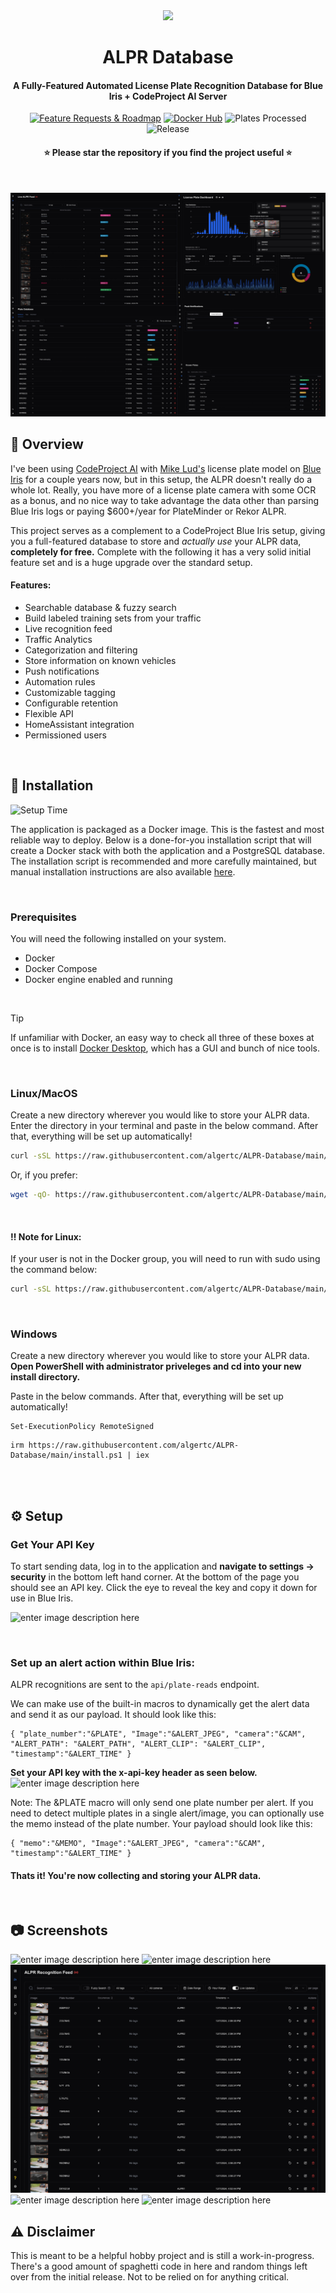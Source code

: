 <div align="center">
<img src="https://mswebappcdn.azureedge.net/episerverprod/c48c63f7c47c4544bdc361ebc94ce61e/448551dd03a14b6c86f27f8195830b8f.png" width="350px"/>

# ALPR Database

<h4 align="center">A Fully-Featured Automated License Plate Recognition Database for Blue Iris + CodeProject AI Server</h4>

[![Feature Requests & Roadmap](https://img.shields.io/badge/Feature%20Requests%20&%20Roadmap-5e5ced?style=for-the-badge&logo=starship&logoColor=white&link=https://alprdatabase.featurebase.app/roadmap)](https://alprdatabase.featurebase.app/roadmap) [![Docker Hub](https://img.shields.io/badge/Docker%20Hub-1D63ED?style=for-the-badge&logo=Docker&logoColor=white&link=https://hub.docker.com/r/algertc/alpr-dashboard)](https://hub.docker.com/r/algertc/alpr-dashboard) ![Plates Processed](https://img.shields.io/badge/Plates%20Processed-1M+-00A1E0?style=for-the-badge&logo=CodeForces&logoColor=white) ![Release](https://img.shields.io/badge/Release-0.1.7-00A1E0?style=for-the-badge&logoColor=white)

<h4 align="center">
⭐ Please star the repository if you find the project useful ⭐</h4>

<!-- ![Docker Pulls](https://img.shields.io/docker/pulls/algertc/alpr-dashboard?style=for-the-badge&logo=docker&logoColor=white&label=Downloads&labelColor=1D63ED&color=1D63ED&link=https%3A%2F%2Fhub.docker.com%2Frepository%2Fdocker%2Falgertc%2Falpr-dashboard%2Fgeneral) -->

<!-- ![Plates Processed](https://img.shields.io/badge/Plates%20Processed-1M+-gray?labelColor=00A1E0&style=for-the-badge&logo=CodeForces&logoColor=white) -->

</div>

<br>

![App Screens](https://raw.githubusercontent.com/algertc/ALPR-Database/refs/heads/main/Images/Hero.jpg)

## :star2: Overview

I've been using [CodeProject AI](https://github.com/codeproject/CodeProject.AI-Server) with [Mike Lud's](https://github.com/MikeLud) license plate model on [Blue Iris](https://blueirissoftware.com/) for a couple years now, but in this setup, the ALPR doesn't really do a whole lot. Really, you have more of a license plate camera with some OCR as a bonus, and no nice way to take advantage the data other than parsing Blue Iris logs or paying $600+/year for PlateMinder or Rekor ALPR.

This project serves as a complement to a CodeProject Blue Iris setup, giving you a full-featured database to store and _actually use_ your ALPR data, **completely for free.** Complete with the following it has a very solid initial feature set and is a huge upgrade over the standard setup.

#### Features:

- Searchable database & fuzzy search
- Build labeled training sets from your traffic
- Live recognition feed
- Traffic Analytics
- Categorization and filtering
- Store information on known vehicles
- Push notifications
- Automation rules
- Customizable tagging
- Configurable retention
- Flexible API
- HomeAssistant integration
- Permissioned users

<br>

## 🔧 Installation

![Setup Time](https://img.shields.io/badge/Setup%20Time-%E2%88%BC5%20minutes-0ec423?style=for-the-badge)

The application is packaged as a Docker image. This is the fastest and most reliable way to deploy. Below is a done-for-you installation script that will create a Docker stack with both the application and a PostgreSQL database. The installation script is recommended and more carefully maintained, but manual installation instructions are also available [here](https://github.com/algertc/ALPR-Database/wiki/Manual-Installation).

<br>

### Prerequisites

You will need the following installed on your system.

- Docker
- Docker Compose
- Docker engine enabled and running

<br>

> [!TIP]
> If unfamiliar with Docker, an easy way to check all three of these boxes at once is to install [Docker Desktop](https://docs.docker.com/desktop/), which has a GUI and bunch of nice tools.

<br>

### Linux/MacOS

Create a new directory wherever you would like to store your ALPR data. Enter the directory in your terminal and paste in the below command. After that, everything will be set up automatically!

```bash
curl -sSL https://raw.githubusercontent.com/algertc/ALPR-Database/main/install.sh | bash
```

Or, if you prefer:

```bash
wget -qO- https://raw.githubusercontent.com/algertc/ALPR-Database/main/install.sh | bash
```

<br>

#### :bangbang: Note for Linux:

If your user is not in the Docker group, you will need to run with sudo using the command below:

```bash
curl -sSL https://raw.githubusercontent.com/algertc/ALPR-Database/main/install.sh | sudo bash
```

<br>

### Windows

Create a new directory wherever you would like to store your ALPR data. **Open PowerShell with administrator priveleges and cd into your new install directory.**

Paste in the below commands. After that, everything will be set up automatically!

```shell
Set-ExecutionPolicy RemoteSigned
```

```shell
irm https://raw.githubusercontent.com/algertc/ALPR-Database/main/install.ps1 | iex
```

<br>
<br>

## ⚙️ Setup

### Get Your API Key

To start sending data, log in to the application and **navigate to settings -> security** in the bottom left hand corner. At the bottom of the page you should see an API key. Click the eye to reveal the key and copy it down for use in Blue Iris.

![enter image description here](https://raw.githubusercontent.com/algertc/ALPR-Database/refs/heads/main/Images/apikey.png)

<br>

### Set up an alert action within Blue Iris:

ALPR recognitions are sent to the `api/plate-reads` endpoint.

We can make use of the built-in macros to dynamically get the alert data and send it as our payload. It should look like this:

    { "plate_number":"&PLATE", "Image":"&ALERT_JPEG", "camera":"&CAM", "ALERT_PATH": "&ALERT_PATH", "ALERT_CLIP": "&ALERT_CLIP", "timestamp":"&ALERT_TIME" }

**Set your API key with the x-api-key header as seen below.**
![enter image description here](https://raw.githubusercontent.com/algertc/ALPR-Database/refs/heads/main/Images/blueiris.png)

Note: The &PLATE macro will only send one plate number per alert. If you need to detect multiple plates in a single alert/image, you can optionally use the memo instead of the plate number. Your payload should look like this:

    { "memo":"&MEMO", "Image":"&ALERT_JPEG", "camera":"&CAM", "timestamp":"&ALERT_TIME" }

#### Thats it! You're now collecting and storing your ALPR data.

<br>

## :camera: Screenshots

![enter image description here](https://raw.githubusercontent.com/algertc/ALPR-Database/refs/heads/main/Images/4.png)
![enter image description here](https://raw.githubusercontent.com/algertc/ALPR-Database/refs/heads/main/Images/3.png)
![enter image description here](https://github.com/algertc/ALPR-Database/blob/main/Images/2.png?raw=true)
![enter image description here](https://raw.githubusercontent.com/algertc/ALPR-Database/refs/heads/main/Images/1.png)
![enter image description here](https://raw.githubusercontent.com/algertc/ALPR-Database/refs/heads/main/Images/5.png)

## :warning: Disclaimer

This is meant to be a helpful hobby project and is still a work-in-progress. There's a good amount of spaghetti code in here and random things left over from the initial release. Not to be relied on for anything critical.

